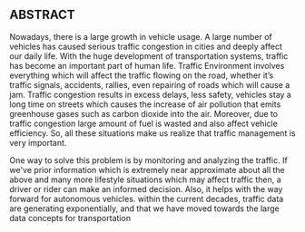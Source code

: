 ##                                                                               ABSTRACT

Nowadays, there is a large growth in vehicle usage. A large number of vehicles has caused serious traffic congestion in cities and deeply affect our daily life. With the huge development of transportation systems, traffic has become an important part of human life. Traffic Environment involves everything which will affect the traffic flowing on the road, whether it’s traffic signals, accidents, rallies, even repairing of roads which will cause a jam. Traffic congestion results in excess delays, less safety, vehicles stay a long time on streets which causes the increase of air pollution that emits greenhouse gases such as carbon dioxide into the air. Moreover, due to traffic congestion large amount of fuel is wasted and also affect vehicle efficiency. So, all these situations make us realize that traffic management is very important. 

One way to solve this problem is by monitoring and analyzing the traffic. If we've prior information which is extremely near approximate about all the above and many more lifestyle situations which may affect traffic then, a driver or rider can make an informed decision. Also, it helps with the way forward for autonomous vehicles. within the current decades, traffic data are generating exponentially, and that we have moved towards the large data concepts for transportation
